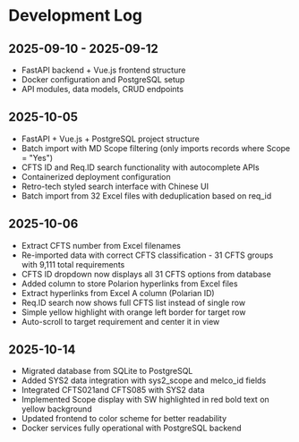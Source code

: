 # Development Log

## 2025-09-10 - 2025-09-12
- FastAPI backend + Vue.js frontend structure
- Docker configuration and PostgreSQL setup
- API modules, data models, CRUD endpoints

## 2025-10-05
- FastAPI + Vue.js + PostgreSQL project structure
- Batch import with MD Scope filtering (only imports records where Scope = "Yes")
- CFTS ID and Req.ID search functionality with autocomplete APIs
- Containerized deployment configuration
- Retro-tech styled search interface with Chinese UI
- Batch import from 32 Excel files with deduplication based on req_id

## 2025-10-06
- Extract CFTS number from Excel filenames
- Re-imported data with correct CFTS classification - 31 CFTS groups with 9,111 total requirements
- CFTS ID dropdown now displays all 31 CFTS options from database
- Added column to store Polarion hyperlinks from Excel files
- Extract hyperlinks from Excel A column (Polarian ID)
- Req.ID search now shows full CFTS list instead of single row
- Simple yellow highlight with orange left border for target row
- Auto-scroll to target requirement and center it in view

## 2025-10-14
- Migrated database from SQLite to PostgreSQL
- Added SYS2 data integration with sys2_scope and melco_id fields
- Integrated CFTS021and CFTS085 with SYS2 data
- Implemented Scope display with SW highlighted in red bold text on yellow background
- Updated frontend to color scheme for better readability
- Docker services fully operational with PostgreSQL backend